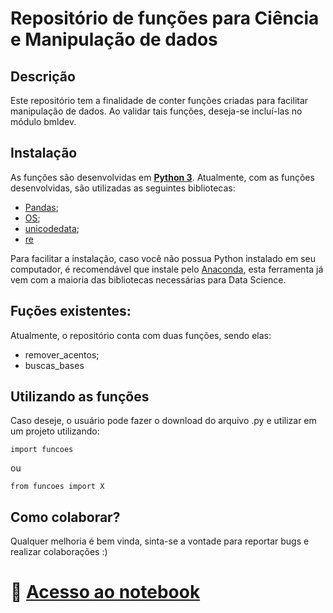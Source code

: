 # Repositório de funções para Ciência e Manipulação de dados
## Descrição
Este repositório tem a finalidade de conter funções criadas para facilitar manipulação de dados. Ao validar tais funções,
deseja-se incluí-las no módulo bmldev.

## Instalação
As funções são desenvolvidas em [**Python 3**](https://www.python.org/).
Atualmente, com as funções desenvolvidas, são utilizadas as seguintes bibliotecas:
* [Pandas](https://pandas.pydata.org/);
* [OS](https://docs.python.org/3/library/os.html);
* [unicodedata](https://docs.python.org/3/library/unicodedata.html);
* [re](https://docs.python.org/3/library/re.html) 

Para facilitar a instalação, caso você não possua Python instalado em seu computador, é recomendável que instale pelo
[Anaconda](https://www.anaconda.com/), esta ferramenta já vem com a maioria das bibliotecas necessárias para Data Science.

## Fuções existentes:
Atualmente, o repositório conta com duas funções, sendo elas:
* remover_acentos;
* buscas_bases

## Utilizando as funções
Caso deseje, o usuário pode fazer o download do arquivo .py e utilizar em um projeto utilizando:

`import funcoes`

ou

`from funcoes import X`

## Como colaborar?
Qualquer melhoria é bem vinda, sinta-se a vontade para reportar bugs e realizar colaborações :)

# 📝 [Acesso ao notebook](https://github.com/lucasalmeiidaa/bmldev_funcoes/blob/master/funcoes.ipynb)
